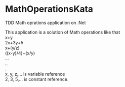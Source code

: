MathOperationsKata
==================

TDD Math oprations application  on .Net

This application is a solution of Math operations like that <br>
x+y <br>
2x+3y+5 <br>
x+(y/z) <br>
((x-y)/4)+(x/y) <br>
...<br>
..<br>
.<br>
x, y, z,... is variable reference<br>
2, 3, 5,... is constant reference.<br>

